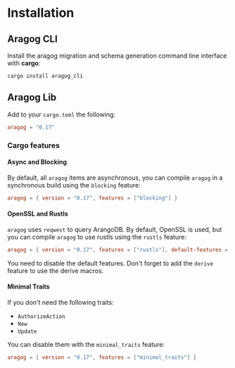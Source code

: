 # Installation

## Aragog CLI

Install the aragog migration and schema generation command line interface with **cargo**:

`cargo install aragog_cli`

## Aragog Lib

Add to your `cargo.toml` the following:
````toml
aragog = "0.17"
````

### Cargo features

#### Async and Blocking

By default, all `aragog` items are asynchronous, you can compile `aragog` in a synchronous build using the `blocking` feature:
```toml
aragog = { version = "0.17", features = ["blocking"] }
```

#### OpenSSL and Rustls

`aragog` uses `reqwest` to query ArangoDB. By default, OpenSSL is used, but you can compile `aragog` to use rustls using the `rustls` feature:
```toml
aragog = { version = "0.17", features = ["rustls"], default-features = false }
```

You need to disable the default features. Don't forget to add the `derive` feature to use the derive macros.

#### Minimal Traits

If you don't need the following traits:
* `AuthorizeAction`
* `New`
* `Update`

You can disable them with the `minimal_traits` feature:

```toml
aragog = { version = "0.17", features = ["minimal_traits"] }
```

[actix]: https://actix.rs/ "Actix Homepage"
[argonautica]: https://github.com/bcmyers/argonautica
[paperclip]: https://github.com/wafflespeanut/paperclip "Paperclip Github"